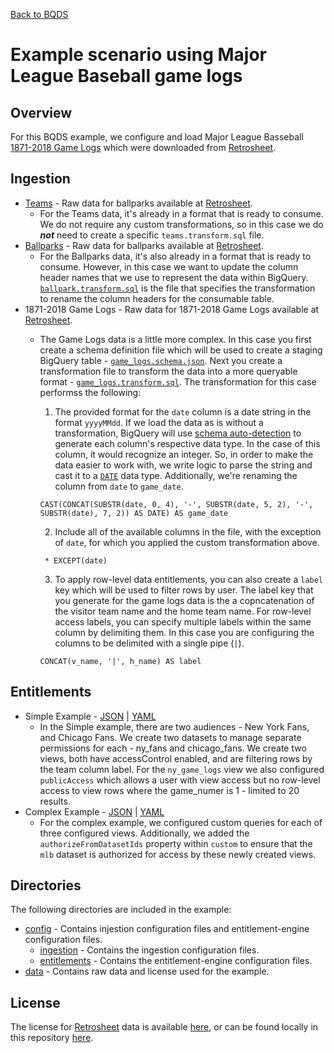 [Back to BQDS](../../README.md)

# Example scenario using Major League Baseball game logs

## Overview
For this BQDS example, we configure and load Major League Basseball [1871-2018 Game Logs](https://www.retrosheet.org/gamelogs/gl1871_2018.zip) which were downloaded from [Retrosheet](https://www.retrosheet.org/gamelogs/index.html).

## Ingestion
- [Teams](./data/mlb.teams.txt) - Raw data for ballparks available at [Retrosheet](https://www.retrosheet.org/TeamIDs.htm).
    - For the Teams data, it's already in a format that is ready to consume. We do not require any custom transformations, so in this case we do **_not_** need to create a specific `teams.transform.sql` file.
- [Ballparks](./data/mlb.ballpark.txt) - Raw data for ballparks available at [Retrosheet](https://www.retrosheet.org/parkcode.txt).
    - For the Ballparks data, it's also already in a format that is ready to consume. However, in this case we want to update the column header names that we use to represent the data within BigQuery. [`ballpark.transform.sql`](./config/ingestion/ballpark.transform.sql) is the file that specifies the transformation to rename the column headers for the consumable table.
- 1871-2018 Game Logs - Raw data for 1871-2018 Game Logs available at [Retrosheet](https://www.retrosheet.org/gamelogs/index.html).
    - The Game Logs data is a little more complex. In this case you first create a schema definition file which will be used to create a staging BigQuery table - [`game_logs.schema.json`](./config/ingestion/game_logs.schema.json). Next you create a transformation file to transform the data into a more queryable format - [`game_logs.transform.sql`](./config/ingestion/game_logs.transform.sql). The transformation for this case performss the following:
        1. The provided format for the `date` column is a date string in the format `yyyyMMdd`. If we load the data as is without a transformation, BigQuery will use [schema auto-detection](https://cloud.google.com/bigquery/docs/schema-detect) to generate each column's respective data type. In the case of this column, it would recognize an integer. So, in order to make the data easier to work with, we write logic to parse the string and cast it to a [`DATE`](https://cloud.google.com/bigquery/docs/reference/standard-sql/data-types#date-type) data type. Additionally, we're renaming the column from `date` to `game_date`.
        ```
        CAST(CONCAT(SUBSTR(date, 0, 4), '-', SUBSTR(date, 5, 2), '-', SUBSTR(date), 7, 2)) AS DATE) AS game_date
        ```
        2. Include all of the available columns in the file, with the exception of `date`, for which you applied the custom transformation above.
        ```
         * EXCEPT(date)
        ```
        3. To apply row-level data entitlements, you can also create a `label` key which will be used to filter rows by user. The label key that you generate for the game logs data is the a copncatenation of the visitor team name and the home team name. For row-level access labels, you can specify multiple labels within the same column by delimiting them. In this case you are configuring the columns to be delimited with a single pipe (`|`).

        ```
        CONCAT(v_name, '|', h_name) AS label
        ```

## Entitlements
- Simple Example - [JSON](./config/entitlements/simple.json) | [YAML](./config/entitlements/simple.yaml)
    - In the Simple example, there are two audiences - New York Fans, and Chicago Fans. We create two datasets to manage separate permissions for each - ny_fans and chicago_fans. We create two views, both have accessControl enabled, and are filtering rows by the team column label. For the `ny_game_logs` view we also configured `publicAccess` which allows a user with view access but no row-level access to view rows where the game_numer is 1 - limited to 20 results.
- Complex Example - [JSON](./config/entitlements.complex.json) | [YAML](./config/entitlements/complex.yaml)
    - For the complex example, we configured custom queries for each of three configured views. Additionally, we added the `authorizeFromDatasetIds` property within `custom` to ensure that the `mlb` dataset is authorized for access by these newly created views.

## Directories
The following directories are included in the example:
- [config](./config) - Contains injestion configuration files and entitlement-engine configuration files.
    - [ingestion](./config/ingestion) - Contains the ingestion configuration files.
    - [entitlements](./config/entitlements) - Contains the entitlement-engine configuration files.
- [data](./data) - Contains raw data and license used for the example.

## License
The license for [Retrosheet](https://www.retrosheet.org) data is available [here](https://www.retrosheet.org/notice.txt), or can be found locally in this repository [here](./data/RETROSHEET_LICENSE.txt).

